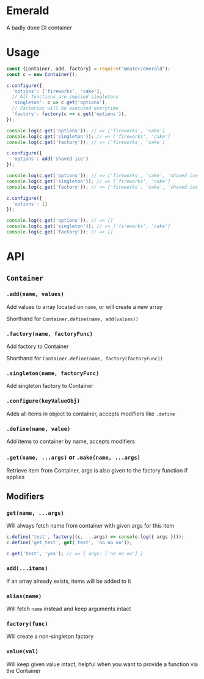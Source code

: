 # Emerald

A badly done DI container

# Usage

```js
const {Container, add, factory} = require("@eater/emerald");
const c = new Container();

c.configure({
  'options': ['fireworks', 'cake'],
  // All functions are implied singletons
  'singleton': c => c.get('options'),
  // Factories will be executed everytime
  'factory': factory(c => c.get('options')),
});

console.log(c.get('options')); // => ['fireworks', 'cake']
console.log(c.get('singleton')); // => ['fireworks', 'cake']
console.log(c.get('factory')); // => ['fireworks', 'cake']

c.configure({
  'options': add('shaved ice')
});

console.log(c.get('options')); // => ['fireworks', 'cake', 'shaved ice']
console.log(c.get('singleton')); // => ['fireworks', 'cake']
console.log(c.get('factory')); // => ['fireworks', 'cake', 'shaved ice']

c.configure({
  'options': []
});

console.log(c.get('options')); // => []
console.log(c.get('singleton')); // => ['fireworks', 'cake']
console.log(c.get('factory')); // => []
```

# API

## `Container`

### `.add(name, values)`

Add values to array located on `name`, or will create a new array

Shorthand for `Container.define(name, add(values))`

### `.factory(name, factoryFunc)`

Add factory to Container

Shorthand for `Container.define(name, factory(factoryFunc))`

### `.singleton(name, factoryFunc)`

Add singleton factory to Container

### `.configure(keyValueObj)`

Adds all items in object to container, accepts modifiers like `.define`

### `.define(name, value)`

Add items to container by name, accepts modifiers

### `.get(name, ...args)` or `.make(name, ...args)`

Retrieve item from Container, args is also given to the factory function if applies

## Modifiers

### `get(name, ...args)`

Will always fetch name from container with given args for this item

```js
c.define('test', factory((c, ...args) => console.log({ args })));
c.define('get_test', get('test', 'no no no'));

c.get('test', 'yes'); // => { args: ['no no no'] }
```

### `add(...items)`

If an array already exists, items will be added to it

### `alias(name)`

Will fetch `name` instead and keep arguments intact

### `factory(func)`

Will create a non-singleton factory

### `value(val)`

Will keep given value intact, helpful when you want to provide a function via the Container

